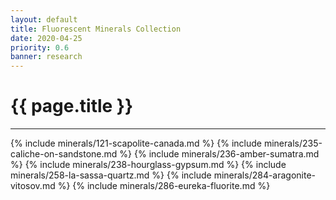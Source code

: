 ```yaml
---
layout: default
title: Fluorescent Minerals Collection
date: 2020-04-25
priority: 0.6
banner: research
---
```


{{ page.title }}
=====
---

{% include minerals/121-scapolite-canada.md %}
{% include minerals/235-caliche-on-sandstone.md %}
{% include minerals/236-amber-sumatra.md %}
{% include minerals/238-hourglass-gypsum.md %}
{% include minerals/258-la-sassa-quartz.md %}
{% include minerals/284-aragonite-vitosov.md %}
{% include minerals/286-eureka-fluorite.md %}

